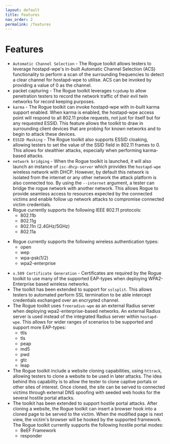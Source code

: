 ```yaml
---
layout: default
title: Features
nav_order: 2
permalink: /features
---
```


# Features

* `Automatic Channel Selection` - The Rogue toolkit allows testers to leverage hostapd-wpe's in-built Automatic Channel Selection (ACS) functionality to perform a scan of the surrounding frequencies to detect a clear channel for hostapd-wpe to utilise. ACS can be invoked by providing a value of 0 as the channel. 
* packet capturing - The Rogue toolkit leverages `tcpdump` to allow penetration testers to record the network traffic of their evil twin networks for record keeping purposes.
* `karma` - The Rogue toolkit can invoke hostapd-wpe with in-built karma support enabled. When karma is enabled, the hostapd-wpe access point will respond to all 802.11 probe requests, not just for itself but for any requested ESSID. This feature allows the toolkit to draw in surrounding client devices that are probing for known networks and to begin to attack these devices. 
* `ESSID Masking` - The Rogue toolkit also supports ESSID cloaking, allowing testers to set the value of the SSID field in 802.11 frames to 0. This allows for stealthier attacks, especially when performing karma-based attacks.
* `network bridging` - When the Rogue toolkit is launched, it will also launch an instance of `isc-dhcp-server` which provides the `hostapd-wpe` wireless network with DHCP. However, by default this network is isolated from the internet or any other network the attack platform is also connected too. By using the `--internet` argument, a tester can bridge the rogue network with another network. This allows Rogue to provide seamless access to resources expected by the connected victims and enable follow up network attacks to compromise connected victim credentials. 
* Rogue currently supports the following IEEE 802.11 protocols:
  * 802.11b
  * 802.11g
  * 802.11n (2.4GHz/5GHz)
  * 802.11a
- Rogue currently supports the following wireless authentication types:
  * open
  * wep
  * wpa-psk(1/2)
  * wpa2-enterprise
* `x.509 Certificate Generation` - Certificates are required by the Rogue toolkit to use many of the supported EAP-types when deploying WPA2-Enterprise based wireless networks.
* The toolkit has been extended to support for `sslsplit`. This allows testers to automated perform SSL termination to be able intercept credentials exchanged over an encrypted channel. 
* The Rogue toolkit uses `freeradius-wpe` as an external Radius server when deploying wpa2-enterprise-based networks. An external Radius server is used instead of the integrated Radius server within `hostapd-wpe`. This allows for wider ranges of scenarios to be supported and support more EAP-types:
    - ttls
    - tls
    - peap
    - md5
    - pwd
    - gtc
    - leap
* The Rogue toolkit include a website cloning capabilities, using `httrack`, allowing testers to clone a website to be used in later attacks. The idea behind this capability is to allow the tester to clone captive portals or other sites of interest. Once cloned, the site can be served to connected victims through external DNS spoofing with seeded web hooks for the several hostile portal attacks.
* The toolkit has been extended to support hostile portal attacks. After cloning a website, the Rogue toolkit can insert a browser hook into a cloned page to be served to the victim. When the modified page is next view, the victim's browser will be hooked by the supported framework. The Rogue toolkit currently supports the following hostile portal modes:
  * BeEF Framework
  * responder
 
